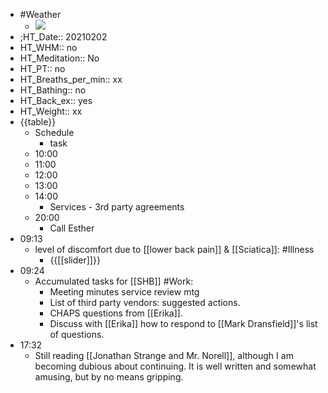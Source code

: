 - #Weather
    - ![](https://firebasestorage.googleapis.com/v0/b/firescript-577a2.appspot.com/o/imgs%2Fapp%2FDavidsroam%2FcLBqgbAcym.jpeg?alt=media&token=acc9e427-6642-4a32-a7fe-49108b5517db)
- ;HT_Date:: 20210202
- HT_WHM:: no 
- HT_Meditation:: No 
- HT_PT:: no
- HT_Breaths_per_min:: xx 
- HT_Bathing:: no 
- HT_Back_ex:: yes
- HT_Weight:: xx
- {{table}} 
    - Schedule 
        - task
    - 10:00 
    - 11:00 
    - 12:00
    - 13:00
    - 14:00 
        - Services - 3rd party agreements
    - 20:00
        - Call Esther
- 09:13
    - level of discomfort due to [[lower back pain]] & [[Sciatica]]: #Illness
        - {{[[slider]]}}
- 09:24
    - Accumulated tasks for [[SHB]] #Work:
        - Meeting minutes service review mtg
        - List of third party vendors: suggested actions.
        - CHAPS questions from [[Erika]].
        - Discuss with [[Erika]] how to respond to [[Mark Dransfield]]'s list of questions.
- 17:32
    - Still reading [[Jonathan Strange and Mr. Norell]], although I am becoming dubious about continuing. It is well written and somewhat amusing, but by no means gripping.
